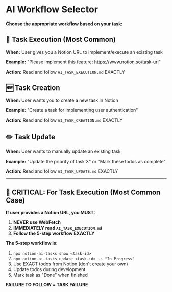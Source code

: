 # AI Workflow Selector

**Choose the appropriate workflow based on your task:**

## 🎯 Task Execution (Most Common)
**When:** User gives you a Notion URL to implement/execute an existing task

**Example:** "Please implement this feature: https://www.notion.so/task-url"

**Action:** Read and follow `AI_TASK_EXECUTION.md` EXACTLY

## 🆕 Task Creation  
**When:** User wants you to create a new task in Notion

**Example:** "Create a task for implementing user authentication"

**Action:** Read and follow `AI_TASK_CREATION.md` EXACTLY

## ✏️ Task Update
**When:** User wants to manually update an existing task

**Example:** "Update the priority of task X" or "Mark these todos as complete"

**Action:** Read and follow `AI_TASK_UPDATE.md` EXACTLY

---

## 🚨 CRITICAL: For Task Execution (Most Common Case)

**If user provides a Notion URL, you MUST:**

1. **NEVER use WebFetch**
2. **IMMEDIATELY read `AI_TASK_EXECUTION.md`**
3. **Follow the 5-step workflow EXACTLY**

**The 5-step workflow is:**
1. `npx notion-ai-tasks show <task-id>`
2. `npx notion-ai-tasks update <task-id> -s "In Progress"`
3. Use EXACT todos from Notion (don't create your own)
4. Update todos during development
5. Mark task as "Done" when finished

**FAILURE TO FOLLOW = TASK FAILURE**